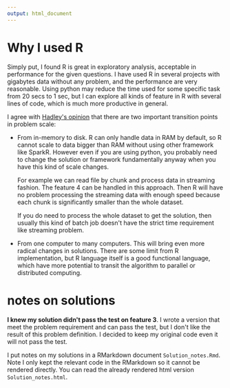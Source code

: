 ```yaml
---
output: html_document
---
```

# Why I used R

Simply put, I found R is great in exploratory analysis, acceptable in performance for the given questions. I have used R in several projects with gigabytes data without any problem, and the performance are very reasonable. Using python may reduce the time used for some specific task from 20 secs to 1 sec, but I can explore all kinds of feature in R with several lines of code, which is much more productive in general.

I agree with [Hadley's opinion](https://www.reddit.com/r/dataisbeautiful/comments/3mp9r7/im_hadley_wickham_chief_scientist_at_rstudio_and/cvh7g6m/) that there are two important transition points in problem scale:

- From in-memory to disk. 
  R can only handle data in RAM by default, so R cannot scale to data bigger than RAM without using other framework like SparkR. However even if you are using python, you probably need to change the solution or framework fundamentally anyway when you have this kind of scale changes.
  
    For example we can read file by chunk and process data in streaming fashion. The feature 4 can be handled in this approach. Then R will have no problem processing the streaming data with enough speed because each chunk is significantly smaller than the whole dataset.
  
    If you do need to process the whole dataset to get the solution, then usually this kind of batch job doesn't have the strict time requirement like streaming problem.
  
- From one computer to many computers. 
  This will bring even more radical changes in solutions. There are some limit from R implementation, but R language itself is a good functional language, which have more potential to transit the algorithm to parallel or distributed computing.

# notes on solutions

**I knew my solution didn't pass the test on feature 3**. I wrote a version that meet the problem requirement and can pass the test, but I don't like the result of this problem definition. I decided to keep my original code even it will not pass the test. 

I put notes on my solutions in a RMarkdown document `Solution_notes.Rmd`. Note I only kept the relevant code in the RMarkdown so it cannot be rendered directly. You can read the already rendered html version `Solution_notes.html`. 
